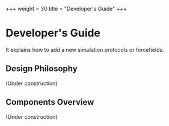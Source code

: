 +++
weight = 30
title  = "Developer's Guide"
+++

# Developer's Guide

It explains how to add a new simulation protocols or forcefields.

## Design Philosophy

(Under construction)

## Components Overview

(Under construction)
